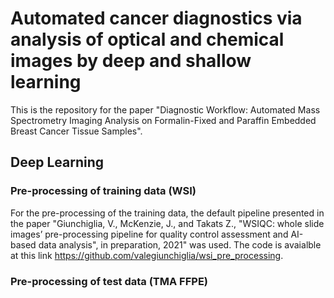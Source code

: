 # Automated cancer diagnostics via analysis of optical and chemical images by deep and shallow learning


This is the repository for the paper "Diagnostic Workflow: Automated Mass Spectrometry Imaging Analysis on Formalin-Fixed and Paraffin Embedded Breast Cancer Tissue Samples". 


## Deep Learning
### Pre-processing of training data (WSI)
For the pre-processing of the training data, the default pipeline presented in the paper "Giunchiglia, V., McKenzie, J., and Takats Z., "WSIQC: whole slide images’ pre-processing pipeline for quality control assessment and AI-based data analysis", in preparation, 2021" was used. The code is avaialble at this link https://github.com/valegiunchiglia/wsi_pre_processing.

### Pre-processing of test data (TMA FFPE)
